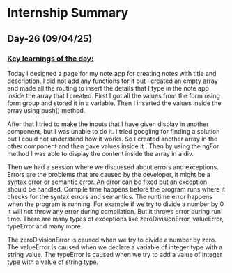 # Internship Summary

## Day-26 (09/04/25)

### <ins> Key learnings of the day:</ins>

Today I designed a page for my note app for creating notes with title and description. I did not add any functions for it but I created an empty array and made all the routing to insert the details that I type in the note app inside the array that I created. First I got all the values from the form using form group and stored it in a variable. Then I inserted the values inside the array using push() method.

After that I tried to make the inputs that I have given display in another component, but I was unable to do it. I tried googling for finding a solution but I could not understand how it works. So I created another array in the other component and then gave values inside it . Then by using the ngFor method I was able to display the content inside the array in a div.

Then we had a session where we discussed about errors and exceptions. Errors are the problems that are caused by the developer, it might be a syntax error or semantic error. An error can be fixed but an exception should be handled. Compile time happens before the program runs where it checks for the syntax errors and semantics. The runtime error happens when the program is running. For example if we try to divide a number by 0 it will not throw any error during compilation. But it throws error during run time. There are many types of exceptions like zeroDivisionError, valueError, typeError and many more.

The zeroDivisionError is caused when we try to divide a number by zero. The valueError is caused when we declare a variable of integer type with a string value. The typeError is caused when we try to add a value of integer type with a value of string type.
